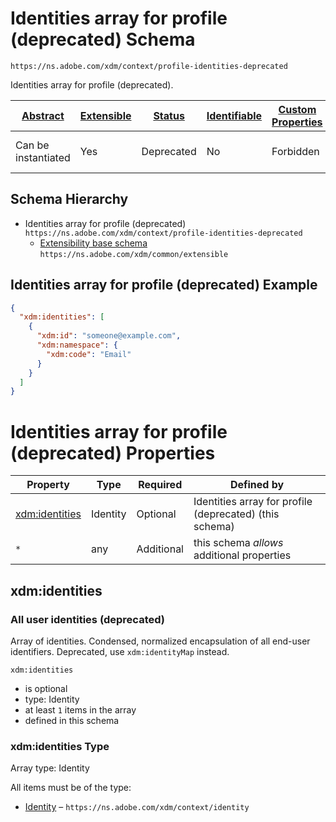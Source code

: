 
# Identities array for profile (deprecated) Schema

```
https://ns.adobe.com/xdm/context/profile-identities-deprecated
```

Identities array for profile (deprecated).

| [Abstract](../../abstract.md) | [Extensible](../../extensions.md) | [Status](../../status.md) | [Identifiable](../../id.md) | [Custom Properties](../../extensions.md) | [Additional Properties](../../extensions.md) | Defined In |
|-------------------------------|-----------------------------------|---------------------------|-----------------------------|------------------------------------------|----------------------------------------------|------------|
| Can be instantiated | Yes | Deprecated | No | Forbidden | Permitted | [context/profile-identities-deprecated.schema.json](context/profile-identities-deprecated.schema.json) |
## Schema Hierarchy

* Identities array for profile (deprecated) `https://ns.adobe.com/xdm/context/profile-identities-deprecated`
  * [Extensibility base schema](../common/extensible.schema.md) `https://ns.adobe.com/xdm/common/extensible`


## Identities array for profile (deprecated) Example
```json
{
  "xdm:identities": [
    {
      "xdm:id": "someone@example.com",
      "xdm:namespace": {
        "xdm:code": "Email"
      }
    }
  ]
}
```

# Identities array for profile (deprecated) Properties

| Property | Type | Required | Defined by |
|----------|------|----------|------------|
| [xdm:identities](#xdmidentities) | Identity | Optional | Identities array for profile (deprecated) (this schema) |
| `*` | any | Additional | this schema *allows* additional properties |

## xdm:identities
### All user identities (deprecated)

Array of identities. Condensed, normalized encapsulation of all end-user identifiers.  Deprecated, use `xdm:identityMap` instead.

`xdm:identities`
* is optional
* type: Identity
* at least `1` items in the array
* defined in this schema

### xdm:identities Type


Array type: Identity

All items must be of the type:
* [Identity](identity.schema.md) – `https://ns.adobe.com/xdm/context/identity`







